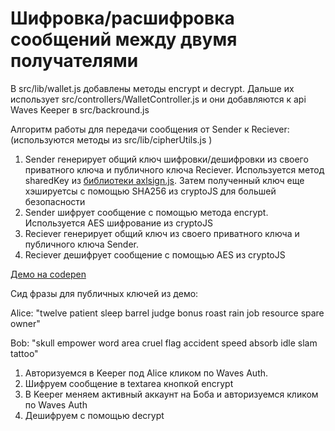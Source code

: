 # Шифровка/расшифровка сообщений между двумя получателями

В src/lib/wallet.js добавлены методы encrypt и decrypt. Дальше их использует src/controllers/WalletController.js и они добавляются к api Waves Keeper в src/backround.js

Алгоритм работы для передачи сообщения от Sender к Reciever: (используются методы из src/lib/cipherUtils.js )

1. Sender генерирует общий ключ шифровки/дешифровки из своего приватного ключа и публичного ключа Reciever. Используется метод sharedKey из [библиотеки axlsign.js](https://github.com/wavesplatform/curve25519-js/blob/master/axlsign.js). Затем полученный ключ еще хэшируетсы с помощью SHA256 из cryptoJS для большей безопасности
2. Sender шифрует сообщение с помощью метода encrypt. Используется AES шифрование из cryptoJS
3. Reciever генерирует общий ключ из своего приватного ключа и публичного ключа Sender.
4. Reciever дешифрует сообщение с помощью AES из cryptoJS

[Демо на codepen](https://codepen.io/kmadorin/pen/zygzQb?editors=1111)

Сид фразы для публичных ключей из демо:

Alice:
"twelve patient sleep barrel judge bonus roast rain job resource spare owner"

Bob: 
"skull empower word area cruel flag accident speed absorb idle slam tattoo"

1. Авторизуемся в Keeper под Alice кликом по Waves Auth. 
2. Шифруем сообщение в textarea кнопкой encrypt
3. В Keeper меняем активный аккаунт на Боба и авторизуемся кликом по Waves Auth
4. Дешифруем с помощью decrypt

